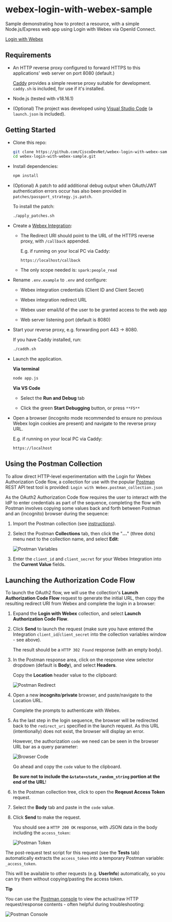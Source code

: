 # webex-login-with-webex-sample

Sample demonstrating how to protect a resource, with a simple Node.js/Express web app using Login with Webex via OpenId Connect.

[Login with Webex](https://developer.webex.com/docs/login-with-webex)

## Requirements

* An HTTP reverse proxy configured to forward HTTPS to this applications' web server on port 8080 (default.)

  [Caddy](https://caddyserver.com/) provides a simple reverse proxy suitable for development.  `caddy.sh` is included, for use if it's installed.

* Node.js (tested with v18.16.1)

* (Optional) The project was developed using [Visual Studio Code](https://code.visualstudio.com/) (a `launch.json` is included).

## Getting Started

* Clone this repo:

  ```bash
  git clone https://github.com/CiscoDevNet/webex-login-with-webex-sample.git
  cd webex-login-with-webex-sample.git
  ```

* Install dependencies:

  ```bash
  npm install
  ```

* (Optional) A patch to add additional debug output when OAuth/JWT authentication errors occur has also been provided in `patches/passport_strategy.js.patch`.

  To install the patch:

  ```bash
  ./apply_patches.sh
  ```

* Create a [Webex Integration](https://developer.webex.com/docs/integrations):

    * The Redirect URI should point to the URL of the HTTPS reverse proxy, with `/callback` appended.
    
      E.g. if running on your local PC via Caddy:

      ```
      https://localhost/callback
      ```

    * The only scope needed is: `spark:people_read`

* Rename `.env.example` to `.env` and configure:

  * Webex integration credentials (Client ID and Client Secret)

  * Webex integration redirect URL

  * Webex user email/Id of the user to be granted access to the web app

  * Web server listening port (default is 8080)

* Start your reverse proxy, e.g. forwarding port 443 -> 8080.

  If you have Caddy installed, run:

  ```bash
  ./caddh.sh
  ```

* Launch the application.

  **Via terminal**

  ```bash
  node app.js
  ```

  **Via VS Code**

  * Select the **Run and Debug** tab

  * Click the green **Start Debugging** button, or press `**F5**`

* Open a browser (incognito mode recommended to ensure no previous Webex login cookies are present) and navigate to the reverse proxy URL.

  E.g. if running on your local PC via Caddy:

  ```
  https://localhost
  ```

## Using the Postman Collection

To allow direct HTTP-level experimentation with the Login for Webex Authorization Code flow, a collection for use with the popular [Postman](https://www.postman.com/downloads/?utm_source=postman-home) REST API test tool is provided: `Login with Webex.postman_collection.json`

As the OAuth2 Authorization Code flow requires the user to interact with the IdP to enter credentials as part of the sequence, completing the flow with Postman involves copying some values back and forth between Postman and an (incognito) browser during the sequence:

1. Import the Postman collection (see [instructions](https://learning.postman.com/docs/getting-started/importing-and-exporting-data/)).

1. Select the Postman **Collections** tab, then click the "**...**" (three dots) menu next to the collection name, and select **Edit**:

   ![Postman Variables](images/postman_variables.png)

1. Enter the `client_id` and `client_secret` for your Webex Integration into the **Current Value** fields.

## Launching the Authorization Code Flow

To launch the OAuth2 flow, we will use the collection's **Launch Authorization Code Flow** request to generate the initial URL, then copy the resulting redirect URI from Webex and complete the login in a browser:

1. Expand the **Login with Webex** collection, and select **Launch Authorization Code Flow**.

1. Click **Send** to launch the request (make sure you have entered the Integration `client_id`/`client_secret` into the collection variables window - see above).

   The result should be a `HTTP 302 Found` response (with an empty body).

1. In the Postman response area, click on the response view selector dropdown (default is **Body**), and select **Headers**.

   Copy the **Location** header value to the clipboard:

   ![Postman Redirect](images/postman_redirect.png)

1. Open a new **incognito**/**private** browser, and paste/navigate to the Location URL.

   Complete the prompts to authenticate with Webex.

1. As the last step in the login sequence, the browser will be redirected back to the `redirect_uri` specified in the launch request.  As this URL (intentionally) does not exist, the browser will display an error.

   However, the authorization `code` we need can be seen in the browser URL bar as a query parameter:

   ![Browser Code](images/browser_code.png)

   Go ahead and copy the `code` value to the clipboard.
   
    **Be sure not to include the `&state=state_random_string` portion at the end of the URL**!

1. In the Postman collection tree, click to open the **Reqeust Access Token** request.

1. Select the **Body** tab and paste in the `code` value.

1. Click **Send** to make the request.

   You should see a `HTTP 200 OK` response, with JSON data in the body including the `access_token`:

   ![Postman Token](images/postman_token.png)

The post-request test script for this request (see the **Tests** tab) automatically extracts the `access_token` into a temporary Postman variable: `_access_token`.

This will be available to other requests (e.g. **UserInfo**) automatically, so you can try them without copying/pasting the access token.

**Tip**

You can use the [Postman console](https://blog.postman.com/the-postman-console/) to view the actual/raw HTTP request/response contents - often helpful during troubleshooting:

![Postman Console](images/postman_console.png)







